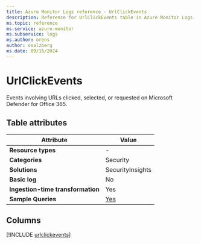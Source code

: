 ```yaml
---
title: Azure Monitor Logs reference - UrlClickEvents
description: Reference for UrlClickEvents table in Azure Monitor Logs.
ms.topic: reference
ms.service: azure-monitor
ms.subservice: logs
ms.author: orens
author: osalzberg
ms.date: 09/16/2024
---
```


# UrlClickEvents

Events involving URLs clicked, selected, or requested on Microsoft Defender for Office 365.


## Table attributes

|Attribute|Value|
|---|---|
|**Resource types**|-|
|**Categories**|Security|
|**Solutions**| SecurityInsights|
|**Basic log**|No|
|**Ingestion-time transformation**|Yes|
|**Sample Queries**|[Yes](/azure/azure-monitor/reference/queries/urlclickevents)|



## Columns
  
[!INCLUDE [urlclickevents](~/reusable-content/ce-skilling/azure/includes/azure-monitor/reference/tables/urlclickevents-include.md)]
